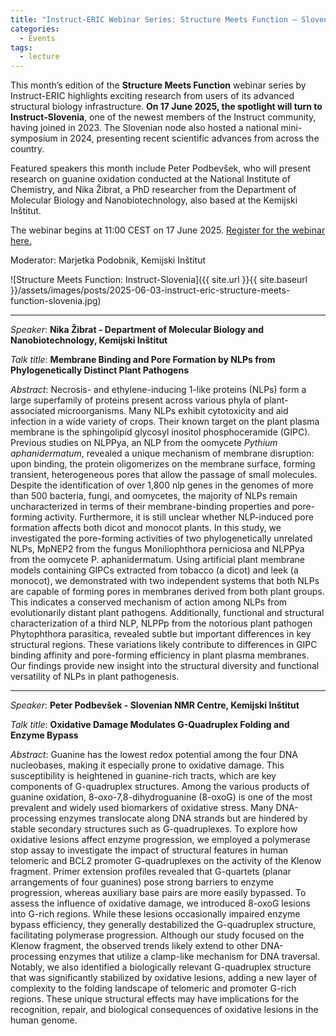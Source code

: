 ```yaml
---
title: "Instruct-ERIC Webinar Series: Structure Meets Function – Slovenia"
categories:
  - Events
tags:
  - lecture
---
```


This month’s edition of the **Structure Meets Function** webinar series by Instruct-ERIC highlights exciting research from users of its advanced structural biology infrastructure. **On 17 June 2025, the spotlight will turn to Instruct-Slovenia**, one of the newest members of the Instruct community, having joined in 2023. The Slovenian node also hosted a national mini-symposium in 2024, presenting recent scientific advances from across the country.

Featured speakers this month include Peter Podbevšek, who will present research on guanine oxidation conducted at the National Institute of Chemistry, and Nika Žibrat, a PhD researcher from the Department of Molecular Biology and Nanobiotechnology, also based at the Kemijski Inštitut.

The webinar begins at 11:00 CEST on 17 June 2025. [Register for the webinar here.](https://events.teams.microsoft.com/event/b362949b-d7b2-4667-8283-9791a847a202@8bf65d25-a796-44ab-80d7-1e76c12247ad)

Moderator: Marjetka Podobnik, Kemijski Inštitut

![Structure Meets Function: Instruct-Slovenia]({{ site.url }}{{ site.baseurl }}/assets/images/posts/2025-06-03-instruct-eric-structure-meets-function-slovenia.jpg)

---

*Speaker*: **Nika Žibrat - Department of Molecular Biology and Nanobiotechnology, Kemijski Inštitut**

*Talk title*: **Membrane Binding and Pore Formation by NLPs from Phylogenetically Distinct Plant Pathogens**

*Abstract*: Necrosis- and ethylene-inducing 1-like proteins (NLPs) form a large superfamily of proteins present across various phyla of plant-associated microorganisms. Many NLPs exhibit cytotoxicity and aid infection in a wide variety of crops. Their known target on the plant plasma membrane is the sphingolipid glycosyl inositol phosphoceramide (GIPC). Previous studies on NLPPya, an NLP from the oomycete *Pythium aphanidermatum*, revealed a unique mechanism of membrane disruption: upon binding, the protein oligomerizes on the membrane surface, forming transient, heterogeneous pores that allow the passage of small molecules. Despite the identification of over 1,800 nlp genes in the genomes of more than 500 bacteria, fungi, and oomycetes, the majority of NLPs remain uncharacterized in terms of their membrane-binding properties and pore-forming activity. Furthermore, it is still unclear whether NLP-induced pore formation affects both dicot and monocot plants. In this study, we investigated the pore-forming activities of two phylogenetically unrelated NLPs, MpNEP2 from the fungus Moniliophthora perniciosa and NLPPya from the oomycete P. aphanidermatum. Using artificial plant membrane models containing GIPCs extracted from tobacco (a dicot) and leek (a monocot), we demonstrated with two independent systems that both NLPs are capable of forming pores in membranes derived from both plant groups. This indicates a conserved mechanism of action among NLPs from evolutionarily distant plant pathogens. Additionally, functional and structural characterization of a third NLP, NLPPp from the notorious plant pathogen Phytophthora parasitica, revealed subtle but important differences in key structural regions. These variations likely contribute to differences in GIPC binding affinity and pore-forming efficiency in plant plasma membranes. Our findings provide new insight into the structural diversity and functional versatility of NLPs in plant pathogenesis.

---

*Speaker*: **Peter Podbevšek - Slovenian NMR Centre, Kemijski Inštitut**

*Talk title*: **Oxidative Damage Modulates G-Quadruplex Folding and Enzyme Bypass**

*Abstract*: Guanine has the lowest redox potential among the four DNA nucleobases, making it especially prone to oxidative damage. This susceptibility is heightened in guanine-rich tracts, which are key components of G-quadruplex structures. Among the various products of guanine oxidation, 8-oxo-7,8-dihydroguanine (8-oxoG) is one of the most prevalent and widely used biomarkers of oxidative stress. Many DNA-processing enzymes translocate along DNA strands but are hindered by stable secondary structures such as G-quadruplexes. To explore how oxidative lesions affect enzyme progression, we employed a polymerase stop assay to investigate the impact of structural features in human telomeric and BCL2 promoter G-quadruplexes on the activity of the Klenow fragment. Primer extension profiles revealed that G-quartets (planar arrangements of four guanines) pose strong barriers to enzyme progression, whereas auxiliary base pairs are more easily bypassed. To assess the influence of oxidative damage, we introduced 8-oxoG lesions into G-rich regions. While these lesions occasionally impaired enzyme bypass efficiency, they generally destabilized the G-quadruplex structure, facilitating polymerase progression. Although our study focused on the Klenow fragment, the observed trends likely extend to other DNA-processing enzymes that utilize a clamp-like mechanism for DNA traversal. Notably, we also identified a biologically relevant G-quadruplex structure that was significantly stabilized by oxidative lesions, adding a new layer of complexity to the folding landscape of telomeric and promoter G-rich regions. These unique structural effects may have implications for the recognition, repair, and biological consequences of oxidative lesions in the human genome.
